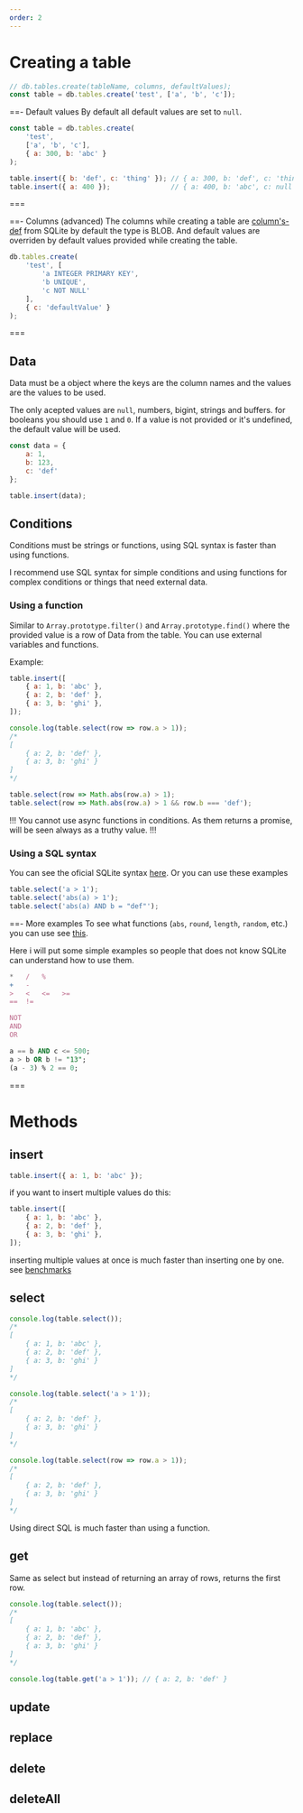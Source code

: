```yaml
---
order: 2
---
```


# Creating a table

```js
// db.tables.create(tableName, columns, defaultValues);
const table = db.tables.create('test', ['a', 'b', 'c']);
```

==- Default values
By default all default values are set to `null`.

```js
const table = db.tables.create(
	'test',
	['a', 'b', 'c'],
	{ a: 300, b: 'abc' }
);

table.insert({ b: 'def', c: 'thing' }); // { a: 300, b: 'def', c: 'thing' }
table.insert({ a: 400 });               // { a: 400, b: 'abc', c: null }
```
===

==- Columns (advanced)
The columns while creating a table are [column's-def](https://www.sqlite.org/syntax/column-def.html) from SQLite by default the type is BLOB. And default values are overriden by default values provided while creating the table.

```js
db.tables.create(
	'test', [
		'a INTEGER PRIMARY KEY',
		'b UNIQUE',
		'c NOT NULL'
	],
	{ c: 'defaultValue' }
);
```
===

## Data

Data must be a object where the keys are the column names and the values are the values to be used.

The only acepted values are `null`, numbers, bigint, strings and buffers. for booleans you should use `1` and `0`.
If a value is not provided or it's undefined, the default value will be used.

```js
const data = {
	a: 1,
	b: 123,
	c: 'def'
};

table.insert(data);
```

## Conditions

Conditions must be strings or functions, using SQL syntax is faster than using functions.

I recommend use SQL syntax for simple conditions and using functions for complex conditions or things that need external data.

### Using a function

Similar to `Array.prototype.filter()` and `Array.prototype.find()` where the provided value is a row of Data from the table.
You can use external variables and functions.

Example:

```js
table.insert([
	{ a: 1, b: 'abc' },
	{ a: 2, b: 'def' },
	{ a: 3, b: 'ghi' },
]);

console.log(table.select(row => row.a > 1));
/*
[
	{ a: 2, b: 'def' },
	{ a: 3, b: 'ghi' }
]
*/

table.select(row => Math.abs(row.a) > 1);
table.select(row => Math.abs(row.a) > 1 && row.b === 'def');
```

!!!
You cannot use async functions in conditions. As them returns a promise, will be seen always as a truthy value.
!!!

### Using a SQL syntax

You can see the oficial SQLite syntax [here](https://www.sqlite.org/syntax/expr.html).
Or you can use these examples

```js
table.select('a > 1');
table.select('abs(a) > 1');
table.select('abs(a) AND b = "def"');
```

==- More examples
To see what functions (`abs`, `round`, `length`, `random`, etc.) you can use see [this](https://www.sqlite.org/lang_corefunc.html).

Here i will put some simple examples so people that does not know SQLite can understand how to use them.

```js
*   /   %
+   -
>   <   <=   >=
==  !=

NOT
AND
OR
```

```sql
a == b AND c <= 500;
a > b OR b != "13";
(a - 3) % 2 == 0;
```
===

# Methods

## insert

```js
table.insert({ a: 1, b: 'abc' });
```
if you want to insert multiple values do this:
```js
table.insert([
	{ a: 1, b: 'abc' },
	{ a: 2, b: 'def' },
	{ a: 3, b: 'ghi' },
]);
```
inserting multiple values at once is much faster than inserting one by one. see [benchmarks](../benchmarks.md)

## select

```js
console.log(table.select()); 
/*
[
	{ a: 1, b: 'abc' },
	{ a: 2, b: 'def' },
	{ a: 3, b: 'ghi' }
]
*/

console.log(table.select('a > 1'));
/*
[
	{ a: 2, b: 'def' },
	{ a: 3, b: 'ghi' }
]
*/

console.log(table.select(row => row.a > 1));
/*
[
	{ a: 2, b: 'def' },
	{ a: 3, b: 'ghi' }
]
*/
```

Using direct SQL is much faster than using a function.

## get

Same as select but instead of returning an array of rows, returns the first row.

```js
console.log(table.select()); 
/*
[
	{ a: 1, b: 'abc' },
	{ a: 2, b: 'def' },
	{ a: 3, b: 'ghi' }
]
*/

console.log(table.get('a > 1')); // { a: 2, b: 'def' }
```

## update

## replace

## delete

## deleteAll